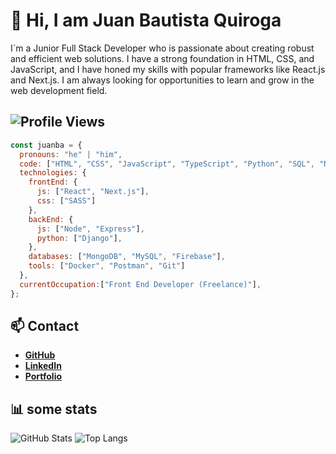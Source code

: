 
# 👋 Hi, I am Juan Bautista Quiroga
I´m a Junior Full Stack Developer who is passionate about creating robust and efficient web solutions. I have a strong foundation in HTML, CSS, and JavaScript, and I have honed my skills with popular frameworks like React.js and Next.js. I am always looking for opportunities to learn and grow in the web development field.

![Profile Views](https://komarev.com/ghpvc/?username=juanbaquiroga&color=000000)
---

```javascript
const juanba = {
  pronouns: "he" | "him",
  code: ["HTML", "CSS", "JavaScript", "TypeScript", "Python", "SQL", "Node.Js", "Java"],
  technologies: {
    frontEnd: {
      js: ["React", "Next.js"],
      css: ["SASS"]
    },
    backEnd: {
      js: ["Node", "Express"],
      python: ["Django"],
    },
    databases: ["MongoDB", "MySQL", "Firebase"],
    tools: ["Docker", "Postman", "Git"]
  },
  currentOccupation:["Front End Developer (Freelance)"],
};
```

## 📫 Contact

- **[GitHub](https://github.com/juanbaquiroga)**
- **[LinkedIn](https://linkedin.com/in/juanbaquiroga)**
- **[Portfolio](https://portfolio-juanbaquiroga.vercel.app/)**

## 📊 some stats

![GitHub Stats](https://github-readme-stats.vercel.app/api?username=juanbaquiroga&show_icons=true&theme=radical)
![Top Langs](https://github-readme-stats.vercel.app/api/top-langs/?username=juanbaquiroga&layout=compact&theme=radical)

